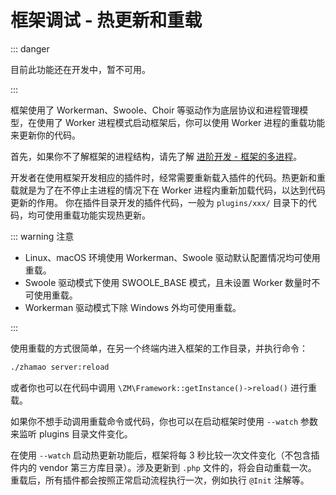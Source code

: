# 框架调试 - 热更新和重载

::: danger 

目前此功能还在开发中，暂不可用。

:::

框架使用了 Workerman、Swoole、Choir 等驱动作为底层协议和进程管理模型，在使用了 Worker 进程模式启动框架后，你可以使用 Worker 进程的重载功能来更新你的代码。

首先，如果你不了解框架的进程结构，请先了解 [进阶开发 - 框架的多进程](/advanced/multi-process)。

开发者在使用框架开发相应的插件时，经常需要重新载入插件的代码。热更新和重载就是为了在不停止主进程的情况下在 Worker 进程内重新加载代码，以达到代码更新的作用。
你在插件目录开发的插件代码，一般为 `plugins/xxx/` 目录下的代码，均可使用重载功能实现热更新。

::: warning 注意

- Linux、macOS 环境使用 Workerman、Swoole 驱动默认配置情况均可使用重载。
- Swoole 驱动模式下使用 SWOOLE_BASE 模式，且未设置 Worker 数量时不可使用重载。
- Workerman 驱动模式下除 Windows 外均可使用重载。

:::

使用重载的方式很简单，在另一个终端内进入框架的工作目录，并执行命令：

```bash
./zhamao server:reload
```

或者你也可以在代码中调用 `\ZM\Framework::getInstance()->reload()` 进行重载。

如果你不想手动调用重载命令或代码，你也可以在启动框架时使用 `--watch` 参数来监听 plugins 目录文件变化。

在使用 `--watch` 启动热更新功能后，框架将每 3 秒比较一次文件变化（不包含插件内的 vendor 第三方库目录）。涉及更新到 `.php` 文件的，将会自动重载一次。
重载后，所有插件都会按照正常启动流程执行一次，例如执行 `@Init` 注解等。
